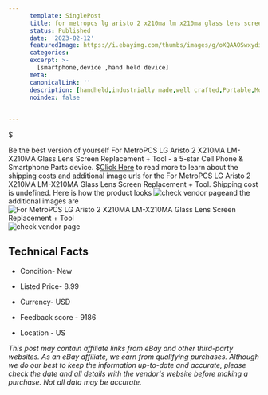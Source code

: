 ```yaml
---
      template: SinglePost
      title: for metropcs lg aristo 2 x210ma lm x210ma glass lens screen replacement tool
      status: Published
      date: '2023-02-12'
      featuredImage: https://i.ebayimg.com/thumbs/images/g/oXQAAOSwxydi49OO/s-l225.jpg
      categories: 
      excerpt: >-
        [smartphone,device ,hand held device]
      meta:
      canonicalLink: ''
      description: [handheld,industrially made,well crafted,Portable,Mobile,Compact,Convenient,Lightweight,Maneuverable,Man-portable,Miniature,Carriable,Hand-held,Light,Holdable,Transportable,Mobile device,Pocket-sized,On-the-go,Wireless,Cordless,Compact size,Convenient size, smartphone,device ,hand held device]
      noindex: false
      
        
---
```

$

Be the best version of yourself For MetroPCS LG Aristo 2 X210MA LM-X210MA Glass Lens Screen Replacement + Tool - a 5-star Cell Phone & Smartphone Parts device.
$[Click Here](https://www.ebay.com/itm/354192812642?hash=item5277896a62%3Ag%3AoXQAAOSwxydi49OO&mkevt=1&mkcid=1&mkrid=711-53200-19255-0&campid=%253CePNCampaignId%253E&customid=%253CreferenceId%253E&toolid=10049) to read more to learn about the shipping costs and additional image urls for the For MetroPCS LG Aristo 2 X210MA LM-X210MA Glass Lens Screen Replacement + Tool. Shipping cost is undefined. Here is how the product looks ![check vendor page](https://i.ebayimg.com/thumbs/images/g/oXQAAOSwxydi49OO/s-l225.jpg)and the additional images are![For MetroPCS LG Aristo 2 X210MA LM-X210MA Glass Lens Screen Replacement + Tool](https://i.ebayimg.com/images/g/oXQAAOSwxydi49OO/s-l1200.jpg)![check vendor page](https://origin-galleryplus.ebayimg.com/ws/web/354192812642_2_0_1/225x225.jpg,https://origin-galleryplus.ebayimg.com/ws/web/354192812642_3_0_1/225x225.jpg,https://origin-galleryplus.ebayimg.com/ws/web/354192812642_4_0_1/225x225.jpg,https://origin-galleryplus.ebayimg.com/ws/web/354192812642_5_0_1/225x225.jpg,https://origin-galleryplus.ebayimg.com/ws/web/354192812642_6_0_1/225x225.jpg,https://origin-galleryplus.ebayimg.com/ws/web/354192812642_7_0_1/225x225.jpg)



 ## Technical Facts 



     
      

 - Condition- New 


      

 - Listed Price- 8.99 


      

 - Currency- USD 


      

 - Feedback score - 9186 


      

 - Location - US 


      
      

 *_This post may contain affiliate links from eBay and other third-party websites. As an eBay affiliate, we earn from qualifying purchases. Although we do our best to keep the information up-to-date and accurate, please check the date and all details with the vendor's website before making a purchase. Not all data may be accurate._*






